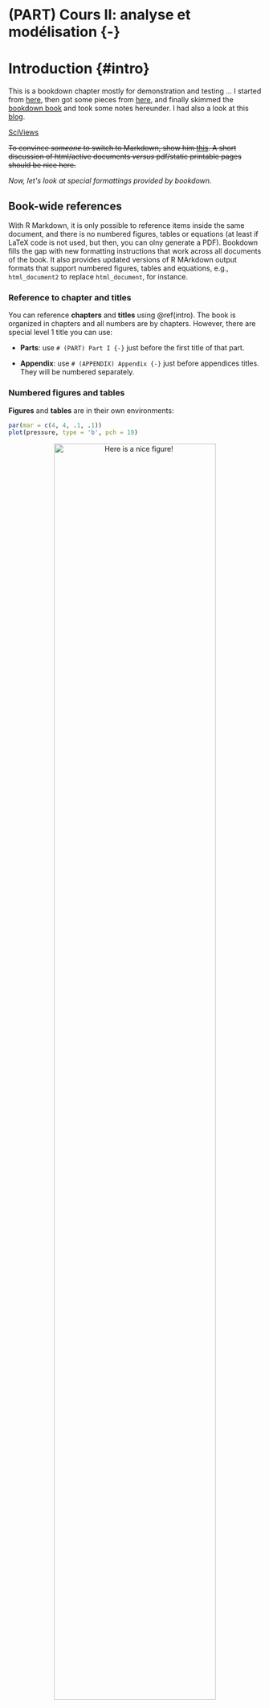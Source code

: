 # (PART) Cours II: analyse et modélisation {-}

# Introduction {#intro}



This is a bookdown chapter mostly for demonstration and testing ... I started from [here](http://seankross.com/2016/11/17/How-to-Start-a-Bookdown-Book.html), then got some pieces from [here](https://github.com/rstudio/bookdown-demo), and finally skimmed the [bookdown book](https://bookdown.org/yihui/bookdown/) and took some notes hereunder. I had also a look at this [blog](http://seankross.com/2016/11/17/How-to-Start-a-Bookdown-Book.html).

[SciViews](http://www.sciviews.org)

~~To convince *someone* to switch to Markdown, show him [this](http://nerdplusart.com/markdown-is-the-future/). A short discussion of html/active documents _versus_ pdf/static printable pages should be nice here.~~

*Now, let's look at special formattings provided by bookdown.*


## Book-wide references

With R Markdown, it is only possible to reference items inside the same document, and there is no numbered figures, tables or equations (at least if LaTeX code is not used, but then, you can olny generate a PDF). Bookdown fills the gap with new formatting instructions that work across all documents of the book. It also provides updated versions of R MArkdown output formats that support numbered figures, tables and equations, e.g., `html_document2` to replace `html_document`, for instance.


### Reference to chapter and titles

You can reference **chapters** and **titles** using \@ref(intro). The book is organized in chapters and all numbers are by chapters. However, there are special level 1 title you can use:

- **Parts**: use `# (PART) Part I {-}` just before the first title of that part. 

- **Appendix**: use `# (APPENDIX) Appendix {-}` just before appendices titles. They will be numbered separately.


### Numbered figures and tables

**Figures** and **tables** are in their own environments:


```r
par(mar = c(4, 4, .1, .1))
plot(pressure, type = 'b', pch = 19)
```

<div class="figure" style="text-align: center">
<img src="01-Introduction_files/figure-html/nice-fig-1.png" alt="Here is a nice figure!" width="80%" />
<p class="caption">(\#fig:nice-fig)Here is a nice figure!</p>
</div>

Reference a figure by its code chunk label with the `fig:` prefix, e.g., see Figure \@ref(fig:nice-fig). Similarly, you can reference tables generated from `knitr::kable()`, e.g., see Table \@ref(tab:nice-tab).


```r
knitr::kable(
  head(iris, 20), caption = 'Here is a nice table!',
  booktabs = TRUE
)
```



Table: (\#tab:nice-tab)Here is a nice table!

 Sepal.Length   Sepal.Width   Petal.Length   Petal.Width  Species 
-------------  ------------  -------------  ------------  --------
          5.1           3.5            1.4           0.2  setosa  
          4.9           3.0            1.4           0.2  setosa  
          4.7           3.2            1.3           0.2  setosa  
          4.6           3.1            1.5           0.2  setosa  
          5.0           3.6            1.4           0.2  setosa  
          5.4           3.9            1.7           0.4  setosa  
          4.6           3.4            1.4           0.3  setosa  
          5.0           3.4            1.5           0.2  setosa  
          4.4           2.9            1.4           0.2  setosa  
          4.9           3.1            1.5           0.1  setosa  
          5.4           3.7            1.5           0.2  setosa  
          4.8           3.4            1.6           0.2  setosa  
          4.8           3.0            1.4           0.1  setosa  
          4.3           3.0            1.1           0.1  setosa  
          5.8           4.0            1.2           0.2  setosa  
          5.7           4.4            1.5           0.4  setosa  
          5.4           3.9            1.3           0.4  setosa  
          5.1           3.5            1.4           0.3  setosa  
          5.7           3.8            1.7           0.3  setosa  
          5.1           3.8            1.5           0.3  setosa  


### Numbered equations

To number equations and allow to refer to them, use an `equation` environment and label them with the syntax `(\#eq:label)`:

\begin{equation} 
  f\left(k\right) = \binom{n}{k} p^k\left(1-p\right)^{n-k}
  (\#eq:binom)
\end{equation} 

... and here, I refer to eq. \@ref(eq:binom). In the vase equations are not labelled, use the `equation*` environment instead.


## Citations

You can reference citations, too. For example, we are using the **bookdown** package [@R-bookdown] in this sample book, which was built on top of R Markdown and **knitr** [@xie2015].


## Cache long computations

If some computation is time-consuming, we could consider to cache it:


```r
# A verrry long computation!
1 + 1
```

```
# [1] 2
```


## Shiny app

A shiny application directly inside the book using an iframe. This application demonstrates how an histogram changes when the number of classes is modified.

<iframe src="https://phgrosjean.shinyapps.io/histogram/" width="780" height="450" frameborder="0"></iframe>


## Learnr with one exercise and one quizz

A simple learnr document from shinyapps.io:

<iframe src="https://phgrosjean.shinyapps.io/learnr/" width="780" height="500" frameborder="0"></iframe>


## H5P content

H5P content can be displayed in iframes. Here is an example of a multiple choice widget:

<iframe src="https://h5p.org/h5p/embed/307685" width="780" height="270" frameborder="0" allowfullscreen="allowfullscreen"></iframe><script src="https://h5p.org/sites/all/modules/h5p/library/js/h5p-resizer.js" charset="UTF-8"></script>

Here is a "drag words" widget:

<iframe src="https://h5p.org/h5p/embed/308179" width="780" height="270" frameborder="0" allowfullscreen="allowfullscreen"></iframe><script src="https://h5p.org/sites/all/modules/h5p/library/js/h5p-resizer.js" charset="UTF-8"></script>

Here is a video widget:

<iframe src="https://h5p.org/h5p/embed/369438" width="780" height="270" frameborder="0" allowfullscreen="allowfullscreen"></iframe><script src="https://h5p.org/sites/all/modules/h5p/library/js/h5p-resizer.js" charset="UTF-8"></script>


## Try to add Moodle content

<iframe src="https://moodle.umons.ac.be/mod/quiz/attempt.php?attempt=212622&cmid=116372" width="780" height="270" frameborder="0"></iframe>


## Add a Gist

<script src="https://gist.github.com/GuyliannEngels/e349f835d11ec3f585bd27c0daa47012.js"></script>

and for an R markdown document:

<script src="https://gist.github.com/GuyliannEngels/dea087d0bd2321a2ae896211bdc6b4b8.js"></script>


## Embed a youtube video

<iframe width="770" height="433" src="http://www.youtube.com/embed/yIVXjl4SwVo?rel=0" frameborder="0" allowfullscreen></iframe>


## Special blocks

<div class="note">
<p>This is a <strong>note</strong>.</p>
</div>

<div class="info">
<p>This is an <strong>information</strong>.</p>
</div>

<div class="warning">
<p>This is a <strong>warning</strong>.</p>
</div>

<div class="error">
<p>This block can be used in case of <strong>error</strong>.</p>
</div>

<div class="win">
<p>This is related to <strong>Windows</strong>.</p>
</div>

<div class="mac">
<p>This is related to <strong>MacOS</strong>.</p>
</div>

<div class="linux">
<p>This is related to <strong>Linux</strong>.</p>
</div>

<div class="bdd">
<p>This is related to the <code>BioDataScience</code> package.</p>
</div>

\BeginKnitrBlock{sv}<div class="sv">This is a `block2` construct related to `SciViews` or `SciViews::R`:

- item 1
- item 2
- item 3
</div>\EndKnitrBlock{sv}

<div class="svbox">
<p>This is a section related to the <strong>SciViews Box</strong>…</p>
</div>


**TODO:** browse the bookdown book from 2.4 Figures on....
